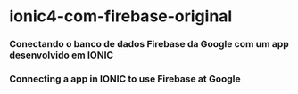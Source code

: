 # ionic4-com-firebase-original

### Conectando o banco de dados Firebase da Google com um app desenvolvido em IONIC

### Connecting a app in IONIC to use Firebase at Google
